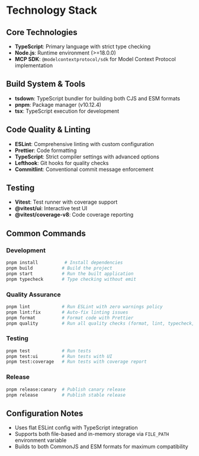 # Technology Stack

## Core Technologies

- **TypeScript**: Primary language with strict type checking
- **Node.js**: Runtime environment (>=18.0.0)
- **MCP SDK**: `@modelcontextprotocol/sdk` for Model Context Protocol implementation

## Build System & Tools

- **tsdown**: TypeScript bundler for building both CJS and ESM formats
- **pnpm**: Package manager (v10.12.4)
- **tsx**: TypeScript execution for development

## Code Quality & Linting

- **ESLint**: Comprehensive linting with custom configuration
- **Prettier**: Code formatting
- **TypeScript**: Strict compiler settings with advanced options
- **Lefthook**: Git hooks for quality checks
- **Commitlint**: Conventional commit message enforcement

## Testing

- **Vitest**: Test runner with coverage support
- **@vitest/ui**: Interactive test UI
- **@vitest/coverage-v8**: Code coverage reporting

## Common Commands

### Development

```bash
pnpm install          # Install dependencies
pnpm build           # Build the project
pnpm start           # Run the built application
pnpm typecheck       # Type checking without emit
```

### Quality Assurance

```bash
pnpm lint            # Run ESLint with zero warnings policy
pnpm lint:fix        # Auto-fix linting issues
pnpm format          # Format code with Prettier
pnpm quality         # Run all quality checks (format, lint, typecheck, test)
```

### Testing

```bash
pnpm test            # Run tests
pnpm test:ui         # Run tests with UI
pnpm test:coverage   # Run tests with coverage report
```

### Release

```bash
pnpm release:canary  # Publish canary release
pnpm release         # Publish stable release
```

## Configuration Notes

- Uses flat ESLint config with TypeScript integration
- Supports both file-based and in-memory storage via `FILE_PATH` environment variable
- Builds to both CommonJS and ESM formats for maximum compatibility
